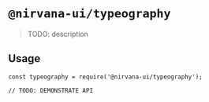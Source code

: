 # `@nirvana-ui/typeography`

> TODO: description

## Usage

```
const typeography = require('@nirvana-ui/typeography');

// TODO: DEMONSTRATE API
```
